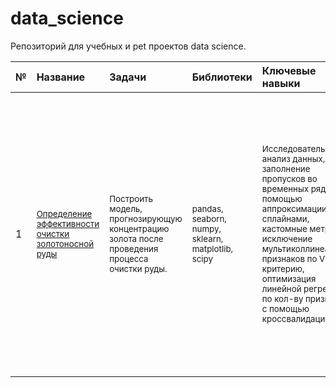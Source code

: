 # data_science

Репозиторий для учебных и pet проектов data science.

| № | Название | Задачи | Библиотеки | Ключевые навыки| Описание | 
| :--| :----------- | :--------------- | :------| :---------------------- | :---------------------- |
| 1 |<sub>[Определение эффективности очистки золотоносной руды](gold_recovery_efficiency) </sub>| <sub>Построить модель, прогнозирующую концентрацию золота после проведения процесса очистки руды. </sub>| <sub>pandas, seaborn, numpy, sklearn, matplotlib, scipy </sub>| <sub>Исследовательский анализ данных, заполнение пропусков во временных рядах с помощью аппроксимации B-сплайнами, кастомные метрики, исключение мультиколлинеарных признаков по VIF критерию, оптимизация линейной регрессии по кол-ву признаков с помощью кроссвалидации.</sub>| <sub>Необходимо построить модель машинного обучения для компании, разрабатывающей решения для эффективной работы промышленных предприятий. Модель должна предсказать коэффициент восстановления золота из золотосодержащей руды на основе данных с параметрами добычи и очистки. Модель поможет оптимизировать производство, чтобы не запускать предприятие с убыточными характеристиками.</sub> | 
